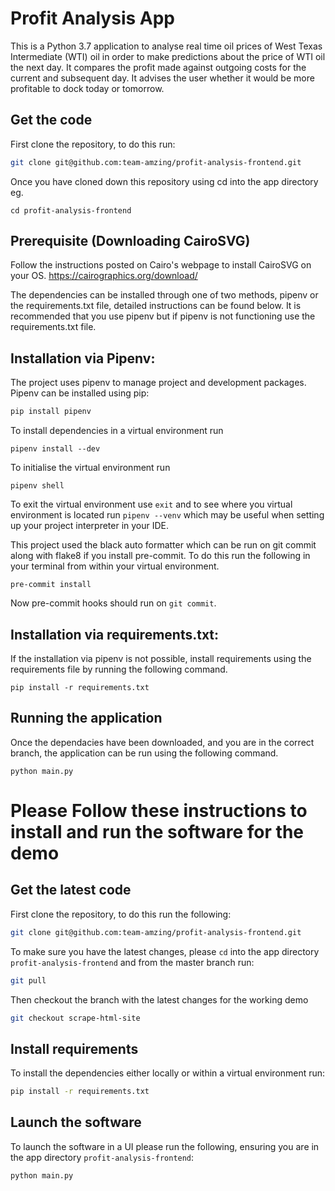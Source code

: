 # Profit Analysis App
This is a Python 3.7 application to analyse real time oil prices of West Texas Intermediate (WTI) oil in order to make predictions about the price of WTI oil the next day. It compares the profit made against outgoing costs for the current and subsequent day. It advises the user whether it would be more profitable to dock today or tomorrow.

## Get the code
First clone the repository, to do this run:

```bash
git clone git@github.com:team-amzing/profit-analysis-frontend.git
```

Once you have cloned down this repository using cd into the app directory eg.

```
cd profit-analysis-frontend
```
## Prerequisite (Downloading CairoSVG)
Follow the instructions posted on Cairo's webpage to install CairoSVG on your OS.
https://cairographics.org/download/

The dependencies can be installed through one of two methods, pipenv or the requirements.txt file, detailed instructions can be found below. It is recommended that you use pipenv but if pipenv is not functioning use the requirements.txt file.

## Installation via Pipenv:
The project uses pipenv to manage project and development packages. Pipenv can be installed using pip:

```bash
pip install pipenv
```

To install dependencies in a virtual environment run

```
pipenv install --dev
```

To initialise the virtual environment run

```
pipenv shell
```

To exit the virtual environment use `exit` and to see where you virtual environment is located run
`pipenv --venv` which may be useful when setting up your project interpreter in your IDE.

This project used the black auto formatter which can be run on git commit along with flake8 if you install pre-commit. To do this run the following in your terminal from within your virtual environment.

```
pre-commit install
```

Now pre-commit hooks should run on `git commit`.

## Installation via requirements.txt:

If the installation via pipenv is not possible, install requirements using the requirements file by running the following command.


```
pip install -r requirements.txt
```

## Running the application
Once the dependacies have been downloaded, and you are in the correct branch, the application can be run using the following command.

```
python main.py
```


# Please Follow these instructions to install and run the software for the demo

## Get the latest code
First clone the repository, to do this run the following:

```bash
git clone git@github.com:team-amzing/profit-analysis-frontend.git
```


To make sure you have the latest changes, please `cd` into the app directory `profit-analysis-frontend` and from the master branch run:

```bash
git pull
```

Then checkout the branch with the latest changes for the working demo

```bash
git checkout scrape-html-site
```

## Install requirements
To install the dependencies either locally or within a virtual environment run:

```bash
pip install -r requirements.txt
```

## Launch the software
To launch the software in a UI please run the following, ensuring you are in the app directory `profit-analysis-frontend`:

```bash
python main.py
```
